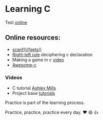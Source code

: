 # Learning C

Test [online](https://taas.trust-in-soft.com/tsnippet/#)

## Online resources:

* [scanf()/fgets()](http://sekrit.de/webdocs/c/beginners-guide-away-from-scanf.html)
* [Right-left rule](http://cseweb.ucsd.edu/~ricko/rt_lt.rule.html) deciphering c declaration
* Making a game in c [video](https://www.youtube.com/watch?v=3zFFrBSdBvA)
* [Awesome-c](https://github.com/kozross/awesome-c)

### Videos
* C tutorial [Ashley Mills](https://www.youtube.com/watch?v=UILNmv2kFMc&list=PLCNJWVn9MJuPtPyljb-hewNfwEGES2oIW)
* Project base [tutorials](https://github.com/rby90/project-based-tutorials-in-c)


Practice is part of the learning process.

Practice, practice, practice every day. :heart: :smile:  :thumbsup:

